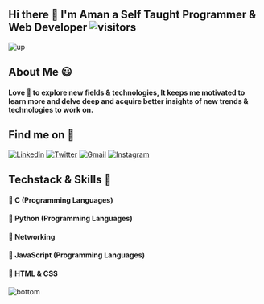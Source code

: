 ## Hi there 👋 I'm Aman a Self Taught Programmer & Web Developer   ![visitors](https://visitor-badge.laobi.icu/badge?page_id=aman-raza.visitor-badge)
![up](https://cdn.shopify.com/s/files/1/1591/9279/articles/coverlanguagesthin_1400x700.png?v=1503681799)
## About Me :smiley: 
#### Love :blue_heart: to explore new fields & technologies, It keeps me motivated to learn more and delve deep and acquire better insights of new trends & technologies to work on.

## Find me on :mag_right: 

<a href="https://www.linkedin.com/in/aman-r-558b38186/" target="_blank"><img src="https://img.shields.io/badge/-Linkedin-blue?style=flat-square&logo=Linkedin&logoColor=white" alt="Linkedin"></a> 
<a href="https://twitter.com/_amanraza" target="_blank"><img src="https://img.shields.io/badge/-Twitter-1ca0f1?style=flat-square&labelColor=1ca0f1&logo=twitter&logoColor=white" alt="Twitter"></a> 
<a href="mailto:amanraza1234@gmail.com" target="_blank"><img src="https://img.shields.io/badge/-Gmail-c14438?style=flat-square&logo=Gmail&logoColor=white" alt="Gmail"></a>
<a href="https://instagram.com/amanrazaonline/" target="_blank"><img src="https://img.shields.io/badge/-Instagram-C13584?style=flat-square&labelColor=C13584&logo=instagram&logoColor=white" alt="Instagram"></a>

## Techstack & Skills :dart:

#### :radio_button: C (Programming Languages)
#### :radio_button: Python (Programming Languages)
#### :radio_button: Networking
#### :radio_button: JavaScript (Programming Languages)
#### :radio_button: HTML & CSS

![bottom](https://www.nicepng.com/png/full/82-821447_receive-updates-from-calgary-dream-centre-footer-city.png)

